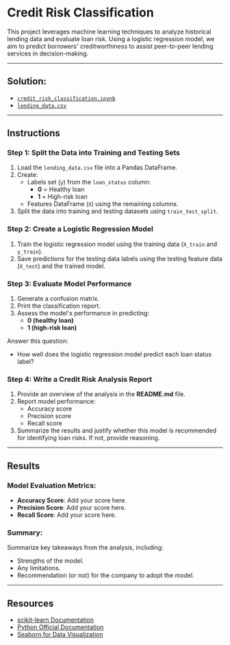 # Credit Risk Classification

This project leverages machine learning techniques to analyze historical lending data and evaluate loan risk. Using a logistic regression model, we aim to predict borrowers' creditworthiness to assist peer-to-peer lending services in decision-making.

---

## Solution:
  - [`credit_risk_classification.ipynb`]()
  - [`lending_data.csv`]()

---

## Instructions

### Step 1: Split the Data into Training and Testing Sets
1. Load the `lending_data.csv` file into a Pandas DataFrame.
2. Create:
   - Labels set (`y`) from the `loan_status` column:
     - **0** = Healthy loan
     - **1** = High-risk loan
   - Features DataFrame (`X`) using the remaining columns.
3. Split the data into training and testing datasets using `train_test_split`.

### Step 2: Create a Logistic Regression Model
1. Train the logistic regression model using the training data (`X_train` and `y_train`).
2. Save predictions for the testing data labels using the testing feature data (`X_test`) and the trained model.

### Step 3: Evaluate Model Performance
1. Generate a confusion matrix.
2. Print the classification report.
3. Assess the model's performance in predicting:
   - **0 (healthy loan)**
   - **1 (high-risk loan)**

Answer this question: 
- How well does the logistic regression model predict each loan status label?

### Step 4: Write a Credit Risk Analysis Report
1. Provide an overview of the analysis in the **README.md** file.
2. Report model performance:
   - Accuracy score
   - Precision score
   - Recall score
3. Summarize the results and justify whether this model is recommended for identifying loan risks. If not, provide reasoning.

---

## Results

### Model Evaluation Metrics:
- **Accuracy Score**: Add your score here.
- **Precision Score**: Add your score here.
- **Recall Score**: Add your score here.

### Summary:
Summarize key takeaways from the analysis, including:
- Strengths of the model.
- Any limitations.
- Recommendation (or not) for the company to adopt the model.

---

## Resources
- [scikit-learn Documentation](https://scikit-learn.org/stable/)
- [Python Official Documentation](https://www.python.org/doc/)
- [Seaborn for Data Visualization](https://seaborn.pydata.org/)

